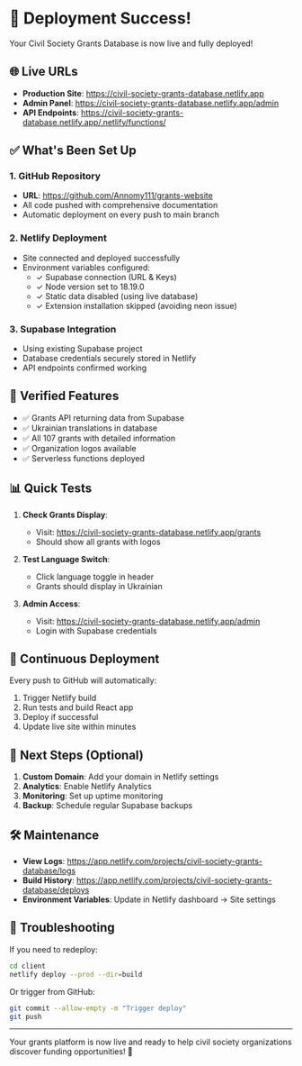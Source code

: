 # 🎉 Deployment Success!

Your Civil Society Grants Database is now live and fully deployed!

## 🌐 Live URLs

- **Production Site**: https://civil-society-grants-database.netlify.app
- **Admin Panel**: https://civil-society-grants-database.netlify.app/admin
- **API Endpoints**: https://civil-society-grants-database.netlify.app/.netlify/functions/

## ✅ What's Been Set Up

### 1. GitHub Repository
- **URL**: https://github.com/Annomy111/grants-website
- All code pushed with comprehensive documentation
- Automatic deployment on every push to main branch

### 2. Netlify Deployment
- Site connected and deployed successfully
- Environment variables configured:
  - ✓ Supabase connection (URL & Keys)
  - ✓ Node version set to 18.19.0
  - ✓ Static data disabled (using live database)
  - ✓ Extension installation skipped (avoiding neon issue)

### 3. Supabase Integration
- Using existing Supabase project
- Database credentials securely stored in Netlify
- API endpoints confirmed working

## 🧪 Verified Features

- ✅ Grants API returning data from Supabase
- ✅ Ukrainian translations in database
- ✅ All 107 grants with detailed information
- ✅ Organization logos available
- ✅ Serverless functions deployed

## 📊 Quick Tests

1. **Check Grants Display**:
   - Visit: https://civil-society-grants-database.netlify.app/grants
   - Should show all grants with logos

2. **Test Language Switch**:
   - Click language toggle in header
   - Grants should display in Ukrainian

3. **Admin Access**:
   - Visit: https://civil-society-grants-database.netlify.app/admin
   - Login with Supabase credentials

## 🔄 Continuous Deployment

Every push to GitHub will automatically:
1. Trigger Netlify build
2. Run tests and build React app
3. Deploy if successful
4. Update live site within minutes

## 📝 Next Steps (Optional)

1. **Custom Domain**: Add your domain in Netlify settings
2. **Analytics**: Enable Netlify Analytics
3. **Monitoring**: Set up uptime monitoring
4. **Backup**: Schedule regular Supabase backups

## 🛠️ Maintenance

- **View Logs**: https://app.netlify.com/projects/civil-society-grants-database/logs
- **Build History**: https://app.netlify.com/projects/civil-society-grants-database/deploys
- **Environment Variables**: Update in Netlify dashboard → Site settings

## 🚨 Troubleshooting

If you need to redeploy:
```bash
cd client
netlify deploy --prod --dir=build
```

Or trigger from GitHub:
```bash
git commit --allow-empty -m "Trigger deploy"
git push
```

---

Your grants platform is now live and ready to help civil society organizations discover funding opportunities! 🎊